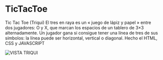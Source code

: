 # TicTacToe
Tic Tac Toe (Triqui)
El tres en raya es un « juego de lápiz y papel » entre dos jugadores: O y X, que marcan los espacios de un tablero de 3×3 alternadamente. Un jugador gana si consigue tener una línea de tres de sus símbolos: la línea puede ser horizontal, vertical o diagonal.
Hecho el HTML, CSS y JAVASCRIPT

![VISTA TRIQUI](https://repository-images.githubusercontent.com/301857354/0b826900-08b9-11eb-9c7e-bd03328ee6c1)
